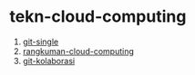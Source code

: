 # tekn-cloud-computing
1.  [git-single](https://github.com/AnggitaAlbiantara/tekn-cloud-computing/blob/46d4c5dfa90bb27fc4535a0745032d7bf8348b53/minggu-01/git-single.md)
2.  [rangkuman-cloud-computing](https://github.com/AnggitaAlbiantara/tekn-cloud-computing/blob/e02d50b761731389c94a74a11bb21d4ad03d9d45/minggu-01/rangkuman-cloud-computing.md)
3.  [git-kolaborasi](https://github.com/AnggitaAlbiantara/tekn-cloud-computing/blob/4054cc7944bc1fc4dc2599f840fd16efe63613d4/minggu-01/git-kolaborasi.md)
